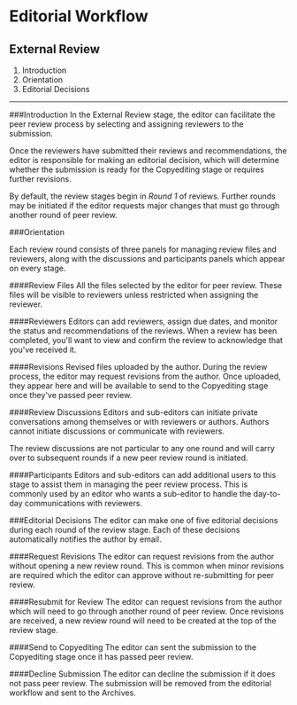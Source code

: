 # Editorial Workflow
## External Review

1. Introduction
2. Orientation
3. Editorial Decisions
---
###Introduction
In the External Review stage, the editor can facilitate the peer review process by selecting and assigning reviewers to the submission.

Once the reviewers have submitted their reviews and recommendations, the editor is responsible for making an editorial decision, which will determine whether the submission is ready for the Copyediting stage or requires further revisions.

By default, the review stages begin in *Round 1* of reviews. Further rounds may be initiated if the editor requests major changes that must go through another round of peer review.

###Orientation

Each review round consists of three panels for managing review files and reviewers, along with the discussions and participants panels which appear on every stage.

####Review Files
All the files selected by the editor for peer review. These files will be visible to reviewers unless restricted when assigning the reviewer.

####Reviewers
Editors can add reviewers, assign due dates, and monitor the status and recommendations of the reviews. When a review has been completed, you'll want to view and confirm the review to acknowledge that you've received it.

####Revisions
Revised files uploaded by the author. During the review process, the editor may request revisions from the author. Once uploaded, they appear here and will be available to send to the Copyediting stage once they've passed peer review.

####Review Discussions
Editors and sub-editors can initiate private conversations among themselves or with reviewers or authors. Authors cannot initiate discussions or communicate with reviewers.

The review discussions are not particular to any one round and will carry over to subsequent rounds if a new peer review round is initiated.

####Participants
Editors and sub-editors can add additional users to this stage to assist them in managing the peer review process. This is commonly used by an editor who wants a sub-editor to handle the day-to-day communications with reviewers.

###Editorial Decisions
The editor can make one of five editorial decisions during each round of the review stage. Each of these decisions automatically notifies the author by email.

####Request Revisions
The editor can request revisions from the author without opening a new review round. This is common when minor revisions are required which the editor can approve without re-submitting for peer review.

####Resubmit for Review
The editor can request revisions from the author which will need to go through another round of peer review. Once revisions are received, a new review round will need to be created at the top of the review stage.

####Send to Copyediting
The editor can sent the submission to the Copyediting stage once it has passed peer review.

####Decline Submission
The editor can decline the submission if it does not pass peer review. The submission will be removed from the editorial workflow and sent to the Archives.
